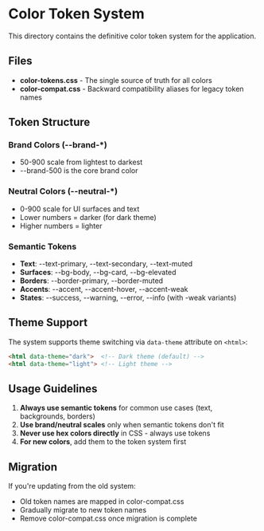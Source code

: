 # Color Token System

This directory contains the definitive color token system for the application.

## Files

- **color-tokens.css** - The single source of truth for all colors
- **color-compat.css** - Backward compatibility aliases for legacy token names

## Token Structure

### Brand Colors (--brand-*)
- 50-900 scale from lightest to darkest
- --brand-500 is the core brand color

### Neutral Colors (--neutral-*)
- 0-900 scale for UI surfaces and text
- Lower numbers = darker (for dark theme)
- Higher numbers = lighter

### Semantic Tokens
- **Text**: --text-primary, --text-secondary, --text-muted
- **Surfaces**: --bg-body, --bg-card, --bg-elevated
- **Borders**: --border-primary, --border-muted
- **Accents**: --accent, --accent-hover, --accent-weak
- **States**: --success, --warning, --error, --info (with -weak variants)

## Theme Support

The system supports theme switching via `data-theme` attribute on `<html>`:

```html
<html data-theme="dark">  <!-- Dark theme (default) -->
<html data-theme="light"> <!-- Light theme -->
```

## Usage Guidelines

1. **Always use semantic tokens** for common use cases (text, backgrounds, borders)
2. **Use brand/neutral scales** only when semantic tokens don't fit
3. **Never use hex colors directly** in CSS - always use tokens
4. **For new colors**, add them to the token system first

## Migration

If you're updating from the old system:
- Old token names are mapped in color-compat.css
- Gradually migrate to new token names
- Remove color-compat.css once migration is complete